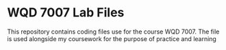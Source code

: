 # WQD 7007 Lab Files

This repository contains coding files use for the course WQD 7007.
The file is used alongside my coursework for the purpose of practice and learning